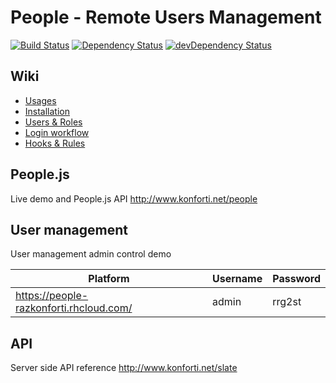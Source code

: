# People - Remote Users Management

[![Build Status](https://travis-ci.org/konforti/people.svg?branch=master)](https://travis-ci.org/konforti/people)
[![Dependency Status](https://david-dm.org/konforti/people.svg?theme=shields.io)](https://david-dm.org/konforti/people)
[![devDependency Status](https://david-dm.org/konforti/people/dev-status.svg?theme=shields.io)](https://david-dm.org/konforti/people#info=devDependencies)

## Wiki

* [Usages](https://github.com/konforti/people/wiki/Usages)
* [Installation](https://github.com/konforti/people/wiki/Installation)
* [Users & Roles](https://github.com/konforti/people/wiki/Users-&-Roles)
* [Login workflow](https://github.com/konforti/people/wiki/Login-workflow)
* [Hooks & Rules](https://github.com/konforti/people/wiki/Hooks-&-Rules)


## People.js
Live demo and People.js API
http://www.konforti.net/people

## User management
User management admin control demo

| Platform                                 | Username | Password |
| ---------------------------------------- | -------- | -------- |
|https://people-razkonforti.rhcloud.com/   | admin    | rrg2st   |

## API
Server side API reference
http://www.konforti.net/slate

